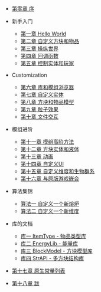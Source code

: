 <!-- docs/_sidebar.md -->
- [第零章 序](ch0.md)

- 新手入门

  - [第一章 Hello World](ch1.md)
  - [第二章 自定义方块和物品](ch2.md)
  - [第三章 操纵世界](ch3.md)
  - [第四章 回调函数](ch4.md)
  - [第五章 控制实体和玩家](ch5.md)

- Customization

  - [第六章 库和模组浏览器](ch6.md)
  - [第七章 自定义实体](ch7.md)
  - [第八章 方块和物品模型](ch8.md)
  - [第九章 粒子效果](ch9.md)
  - [第十章 文件交互](ch10.md)

- 模组进阶

  - [第十一章 模组高阶方法](ch11.md)
  - [第十二章 方块实体和液体](ch120.md)
  - [第十三章 动画](ch13.md)
  - [第十四章 自定义UI](ch14.md)
  - [第十五章 自定义维度和生物群系](ch15.md)
  - [第十六章 与原版游戏嵌合](ch16.md)

- 算法集锦

  - [算法一 自定义一个新熔炉](alg1.md)
  - [算法二 自定义一个新维度](alg2.md)

- 库的文档

  - [库一 ItemType - 物品类型库](lib1.md)
  - [库二 EnergyLib - 能量库](lib2.md)
  - [库三 BlockModel - 方块模型库](lib3.md)
  - [库四 StrAPI - 多方块结构库](lib4.md)

- [第十七章 原生常量列表](ch17.md)
- [第十八章 跋](ch18.md)
